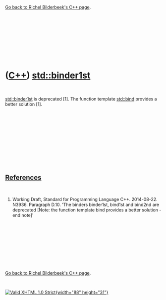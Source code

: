

[Go back to Richel Bilderbeek's C++ page](Cpp.htm).

 

 

 

 

 

([C++](Cpp.htm)) [std::binder1st](CppStdBinder1st.htm)
======================================================

 

[std::binder1st](CppStdBinder1st.htm) is deprecated \[1\]. The function
template [std::bind](CppBind.htm) provides a better solution \[1\].

 

 

 

 

 

 

[References](CppReferences.htm)
-------------------------------

 

1.  Working Draft, Standard for Programming Language C++.
    2014-08-22. N3936. Paragraph D.10. 'The binders binder1st, bind1st
    and bind2nd are deprecated \[Note: the function template bind
    provides a better solution -end note\]'

 

 

 

 

 

[Go back to Richel Bilderbeek's C++ page](Cpp.htm).



 

[![Valid XHTML 1.0 Strict](valid-xhtml10.png){width="88"
height="31"}](http://validator.w3.org/check?uri=referer)
